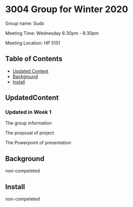 # 3004 Group for Winter 2020
  Group name:  Sudo 
  
  Meeting Time: Wednesday 6:30pm - 8:30pm  
  
  Meeting Location: HP 5151  

## Table of Contents
  - [Updated Content](#UpdatedContent)
  - [Background](#background)
  - [Install](#install)
  
## UpdatedContent
### Updated in Week 1
  The group information
  
  The proposal of project
  
  The Powerpoint of presentation
## Background
  non-compeleted
## Install
  non-compeleted
  
